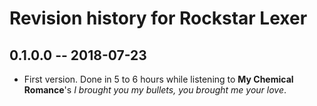 # Revision history for Rockstar Lexer

## 0.1.0.0  -- 2018-07-23

* First version. Done in 5 to 6 hours while listening to **My Chemical Romance**'s *I brought you my bullets, you brought me your love*.

